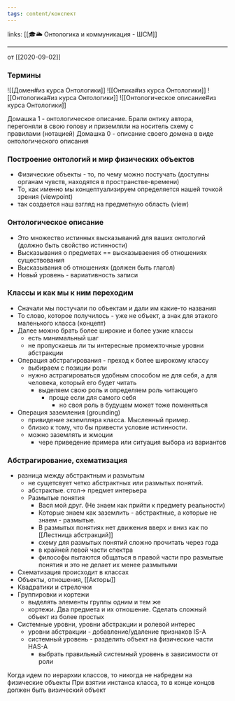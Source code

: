 ```yaml
---
tags: content/конспект
---
```

links: [[🎓🌥️ Онтологика и коммуникация - ШСМ]]

---

 от [[2020-09-02]]

### Термины
![[Домен#из курса Онтологики]]
![[Онтика#из курса Онтологики]]
![[Онтологика#из курса Онтологики]]
 ![[Онтологическое описание#из курса Онтологики]]

Домашка 1 - онтологическое описание. Брали онтику автора, перегоняли в свою голову и приземляли на носитель схему с правилами (нотацией)
Домашка 0 - описание своего домена в виде онтологического описания

### Построение онтологий и мир физических объектов
- Физические объекты - то, по чему можно постучать (доступны органам чувств, находятся в пространстве-времени)
- То, как именно мы концептуализируем определяется нашей точкой зрения (viewpoint)
- так создается наш взгляд на предметную область (view)

### Онтологическое описание
- Это множество истинных высказываний для ваших онтологий (должно быть свойство истинности)
- Высказывания о предметах == высказываения об отношениях существования
- Высказывания об отношениях (должен быть глагол)
- Новый уровень - вариативность записи

### Классы и как мы к ним переходим
- Сначали мы постучали по объектам и дали им какие-то названия
- То слово, которое получилось - уже не объект, а знак для этакого маленького класса (концепт)
- Далее можно брать более широкие и более узкие классы 
    - есть минимальный шаг 
    - не пропускаешь ли ты интересные промежточные уровни абстракции
- Операция абстрагирования - преход к более широкому классу 
    - выбираем с позиции роли
    - нужно астрагироваться удобным способом не для себя, а для человека, который его будет читать
        - выделяем свою роль и определяем роль читающего
            - проще если для самого себя
                - но своя роль в будущем может тоже поменяться
- Операция заземления (grounding)
    - привидение экземпляра класса. Мысленный пример.
    - близко к тому, что бы привести условие истинности.
    - можно заземлять и жмоции
        - чере приведение примера или ситуация выбора из вариантов

### Абстрагирование, схематизация
- разница между абстрактным и размытым 
    - не сущетсвует четко абстрактных или размытых понятий.
    - абстрактые. стол-> предмет интерьера
    - Размытые понятия
        - Вася мой друг. (Не знаем как прийти к предмету реальности)
        - Которые знаем как заземлить - абстрактные, а которые не знаем - размытые.
        - В размытых понятиях нет движения вверх и вниз как по [[Лестница абстракций]]
        - схему для размытых понятий сложно прочитать через года
        - в крайней левой части спектра
        - философы пытаются общаться в правой части про размытые понятия и это не делает их менее размытыми
- Схематизация происходит в классах
- Объекты, отношения, [[Акторы]]
- Квадратики и стрелочки
- Группировки и кортежи
    - выделять элементы группы одним и тем же
    - кортежи. Два предмета и их отношение. Сделать сложный объект из более простых
- Системные уровни, уровни абстракции и ролевой интерес
    - уровни абстракции - добавление/удаление признаков IS-A
    - системный уровень - разделить объект на физические части HAS-A
        - выбрать правильный системный уровень в зависимости от роли


Когда идем по иерархии классов, то никогда не набредем на физические объекты
При взятии инстанса класса, то в конце концов должен быть визический объект